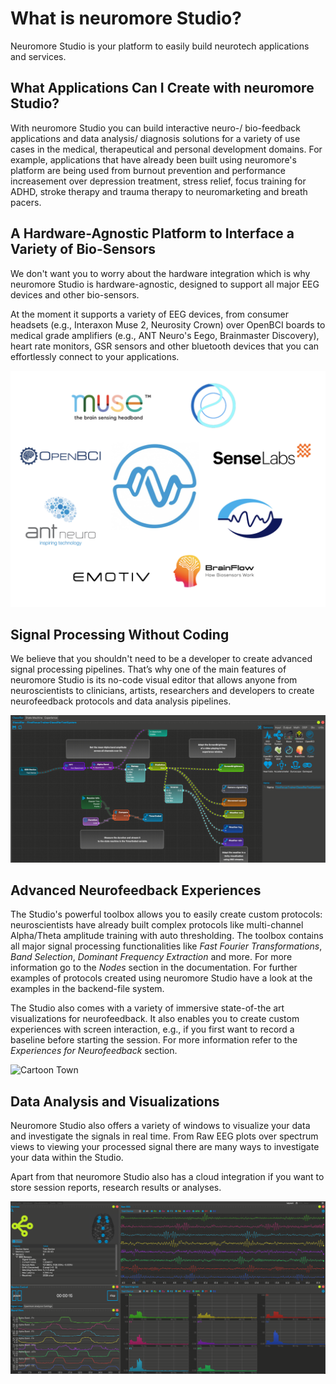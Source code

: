 # What is neuromore Studio?

Neuromore Studio is your platform to easily build neurotech applications and services.

## What Applications Can I Create with neuromore Studio?

With neuromore Studio you can build interactive neuro-/ bio-feedback applications and data analysis/ diagnosis solutions for a variety of use cases in the medical, therapeutical and personal development domains.
For example, applications that have already been built using neuromore's platform are being used from burnout prevention and performance increasement over depression treatment, stress relief, focus training for ADHD, stroke therapy and trauma therapy to neuromarketing and breath pacers.

## A Hardware-Agnostic Platform to Interface a Variety of Bio-Sensors

We don't want you to worry about the hardware integration which is why neuromore Studio is hardware-agnostic, designed to support all major EEG devices and other bio-sensors.

At the moment it supports a variety of EEG devices, from consumer headsets (e.g., Interaxon Muse 2, Neurosity Crown) over OpenBCI boards to medical grade amplifiers (e.g., ANT Neuro's Eego, Brainmaster Discovery), heart rate monitors, GSR sensors and other bluetooth devices that you can effortlessly connect to your applications.

![Devices](../neuromoreStudio/Images/Introduction/integrations.png)
## Signal Processing Without Coding

We believe that you shouldn't need to be a developer to create advanced signal processing pipelines. That’s why one of the main features of neuromore Studio is its no-code visual editor that allows anyone from neuroscientists to clinicians, artists, researchers and developers to create neurofeedback protocols and data analysis pipelines.

![Signal Processing](../neuromoreStudio/Images/Introduction/signal_processing.png)

## Advanced Neurofeedback Experiences

The Studio's powerful toolbox allows you to easily create custom protocols: neuroscientists have already built complex protocols like multi-channel Alpha/Theta amplitude training with auto thresholding. The toolbox contains all major signal processing functionalities like _Fast Fourier Transformations_, _Band Selection_, _Dominant Frequency Extraction_ and more. For more information go to the _Nodes_ section in the documentation.
For further examples of protocols created using neuromore Studio have a look at the examples in the backend-file system.

The Studio also comes with a variety of immersive state-of-the art visualizations for neurofeedback. It also enables you to create custom experiences with screen interaction, e.g., if you first want to record a baseline before starting the session. For more information refer to the _Experiences for Neurofeedback_ section.

![Cartoon Town](../neuromoreStudio/Images/Visualizations/cartoon_town.gif)

## Data Analysis and Visualizations

Neuromore Studio also offers a variety of windows to visualize your data and investigate the signals in real time. From Raw EEG plots over spectrum views to viewing your processed signal there are many ways to investigate your data within the Studio.

Apart from that neuromore Studio also has a cloud integration if you want to store session reports, research results or analyses.

![Data analysis](../neuromoreStudio/Images/Introduction/eeg_analysis.png)
